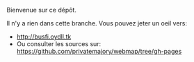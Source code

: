 Bienvenue sur ce dépôt.

Il n'y a rien dans cette branche. Vous pouvez jeter un oeil vers: 
* http://busfi.oydll.tk
* Ou consulter les sources sur: https://github.com/privatemajory/webmap/tree/gh-pages

